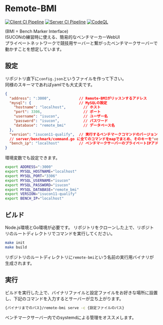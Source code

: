 # Remote-BMI

[![Client CI Pipeline](https://github.com/logica0419/remote-bmi/actions/workflows/client.yml/badge.svg)](https://github.com/logica0419/remote-bmi/actions/workflows/client.yml)
[![Server CI Pipeline](https://github.com/logica0419/remote-bmi/actions/workflows/server.yml/badge.svg)](https://github.com/logica0419/remote-bmi/actions/workflows/server.yml)
[![CodeQL](https://github.com/logica0419/remote-bmi/actions/workflows/codeql-analysis.yml/badge.svg)](https://github.com/logica0419/remote-bmi/actions/workflows/codeql-analysis.yml)

(BMI = Bench Marker Interface)  
ISUCONの練習時に使える、簡易的なベンチマーカーWebUI  
プライベートネットワークで競技用サーバーと繋がったベンチマークサーバーで動かすことを想定しています。

## 設定

リポジトリ直下に`config.json`というファイルを作って下さい。  
同様のスキーマであればyamlでも大丈夫です。

```json
{
  "address": ":3000",             // Remote-BMIがリッスンするアドレス
  "mysql": {                      // MySQLの設定
    "hostname": "localhost",        // ホスト
    "port": 3306,                   // ポート
    "username": "isucon",           // ユーザー名
    "password": "isucon",           // パスワード
    "database": "remote_bmi"        // データベース名
  },
  "version": "isucon11-qualify",  // 実行するベンチマークコマンドのバージョン
  // server/benchmark/command.go に全てのコマンドをmapでまとめ、そのキーを"version"に入れます。
  "bench_ip": "localhost"         // ベンチマークサーバーのプライベートIPアドレス
}
```

環境変数でも設定できます。

```sh
export ADDRESS=":3000"
export MYSQL_HOSTNAME="localhost"
export MYSQL_PORT="3306"
export MYSQL_USERNAME="isucon"
export MYSQL_PASSWORD="isucon"
export MYSQL_DATABASE="remote_bmi"
export VERSION="isucon11-qualify"
export BENCH_IP="localhost"
```

## ビルド

Node.js環境とGo環境が必要です。
リポジトリをクローンした上で、リポジトリのルートディレクトリでコマンドを実行してください。

```sh
make init
make build
```

リポジトリのルートディレクトリに`remote-bmi`という名前の実行用バイナリが生成されます。

## 実行

ビルドを実行した上で、バイナリファイルと設定ファイルをお好きな場所に設置し、下記のコマンドを入力するとサーバーが立ち上がります。

```sh
{バイナリまでのパス}/remote-bmi serve -c {設定ファイルのパス}
```

ベンチマークサーバー内でのsystemdによる管理をオススメします。
